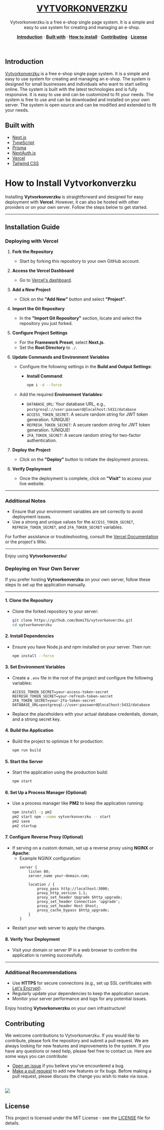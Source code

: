 <a href="https://vytvorkonverzku.cz">
  <h1 align="center">
    VYTVORKONVERZKU
  </h1>
</a>
<p align="center">
  Vytvorkonverzku is a free e-shop single page system. It is a simple and easy to use system for creating and managing an e-shop.
</p>
<p align="center">
  <a href="#introduction"><strong>Introduction</strong></a> ·
  <a href="#built-with"><strong>Built with</strong></a> ·
  <a href="#how-to-install"><strong>How to install</strong></a> ·
  <a href="#contributing"><strong>Contributing</strong></a> ·
  <a href="#license"><strong>License</strong></a>
</p>
<br/>

## Introduction
[Vytvorkonverzku](https://vytvorkonverzku.cz) is a free e-shop single page system. It is a simple and easy to use system for creating and managing an e-shop. The system is designed for small businesses and individuals who want to start selling online. The system is built with the latest technologies and is fully responsive. It is easy to use and can be customized to fit your needs. The system is free to use and can be downloaded and installed on your own server. The system is open source and can be modified and extended to fit your needs.

## Built with
- [Next.js](https://nextjs.org)
- [TypeScript](https://typescriptlang.org)
- [Prisma](https://prisma.io)
- [NextAuth.js](https://next-auth.js.org)
- [Vercel](https://vercel.com/)
- [Tailwind CSS](https://tailwindcss.com)

# How to Install Vytvorkonverzku

Installing **Vytvorkonverzku** is straightforward and designed for easy deployment with **Vercel**. However, it can also be hosted with other providers or on your own server. Follow the steps below to get started.

---

## Installation Guide

### Deploying with Vercel

1. **Fork the Repository**
   - Start by forking this repository to your own GitHub account.

2. **Access the Vercel Dashboard**
   - Go to [Vercel's dashboard](https://vercel.com/dashboard).

3. **Add a New Project**
   - Click on the **"Add New"** button and select **"Project"**.

4. **Import the Git Repository**
   - In the **"Import Git Repository"** section, locate and select the repository you just forked.

5. **Configure Project Settings**
   - For the **Framework Preset**, select **Next.js**.
   - Set the **Root Directory** to `./`.

6. **Update Commands and Environment Variables**
   - Configure the following settings in the **Build and Output Settings**:
     - **Install Command**:
       ```bash
       npm i -d --force
       ```

   - Add the required **Environment Variables**:
     - `DATABASE_URL`: Your database URL, e.g.,
       `postgresql://user:password@localhost:5432/database`
     - `ACCESS_TOKEN_SECRET`: A secure random string for JWT token generation. !UNIQUE!
     - `REFRESH_TOKEN_SECRET`: A secure random string for JWT token generation. !UNIQUE!
     - `2FA_TOKEN_SECRET`: A secure random string for two-factor authentication.

7. **Deploy the Project**
   - Click on the **"Deploy"** button to initiate the deployment process.

8. **Verify Deployment**
   - Once the deployment is complete, click on **"Visit"** to access your live website.

---

### Additional Notes
- Ensure that your environment variables are set correctly to avoid deployment issues.
- Use a strong and unique values for the `ACCESS_TOKEN_SECRET`, `REFRESH_TOKEN_SECRET`, and `2FA_TOKEN_SECRET` variables.

For further assistance or troubleshooting, consult the [Vercel Documentation](https://vercel.com/docs) or the project's Wiki.

---
Enjoy using **Vytvorkonverzku**!

### Deploying on Your Own Server

If you prefer hosting **Vytvorkonverzku** on your own server, follow these steps to set up the application manually.

---

#### 1. **Clone the Repository**
   - Clone the forked repository to your server:
     ```bash
     git clone https://github.com/DomiTG/vytvorkonverzku.git
     cd vytvorkonverzku
     ```

#### 2. **Install Dependencies**
   - Ensure you have Node.js and npm installed on your server. Then run:
     ```bash
     npm install --force
     ```

#### 3. **Set Environment Variables**
   - Create a `.env` file in the root of the project and configure the following variables:
     ```env
     ACCESS_TOKEN_SECRET=your-access-token-secret
     REFRESH_TOKEN_SECRET=your-refresh-token-secret
     2FA_TOKEN_SECRET=your-2fa-token-secret
     DATABASE_URL=postgresql://user:password@localhost:5432/database
     ```
   - Replace the placeholders with your actual database credentials, domain, and a strong secret key.

#### 4. **Build the Application**
   - Build the project to optimize it for production:
     ```bash
     npm run build
     ```

#### 5. **Start the Server**
   - Start the application using the production build:
     ```bash
     npm start
     ```

#### 6. **Set Up a Process Manager (Optional)**
   - Use a process manager like **PM2** to keep the application running:
     ```bash
     npm install -g pm2
     pm2 start npm --name vytvorkonverzku -- start
     pm2 save
     pm2 startup
     ```

#### 7. **Configure Reverse Proxy (Optional)**
   - If serving on a custom domain, set up a reverse proxy using **NGINX** or **Apache**:
     - Example NGINX configuration:
       ```nginx
       server {
           listen 80;
           server_name your-domain.com;

           location / {
               proxy_pass http://localhost:3000;
               proxy_http_version 1.1;
               proxy_set_header Upgrade $http_upgrade;
               proxy_set_header Connection 'upgrade';
               proxy_set_header Host $host;
               proxy_cache_bypass $http_upgrade;
           }
       }
       ```
   - Restart your web server to apply the changes.

#### 8. **Verify Your Deployment**
   - Visit your domain or server IP in a web browser to confirm the application is running successfully.

---

### Additional Recommendations
- Use **HTTPS** for secure connections (e.g., set up SSL certificates with [Let's Encrypt](https://letsencrypt.org/)).
- Regularly update your dependencies to keep the application secure.
- Monitor your server performance and logs for any potential issues.

Enjoy hosting **Vytvorkonverzku** on your own infrastructure!

## Contributing
We welcome contributions to Vytvorkonverzku. If you would like to contribute, please fork the repository and submit a pull request. We are always looking for new features and improvements to the system. If you have any questions or need help, please feel free to contact us.
Here are some ways you can contribute:

- [Open an issue](https://github.com/domitg/vytvorkonverzku/issues) if you believe
  you've encountered a bug.
- [Make a pull request](https://github.com/domitg/vytvorkonverzku/pulls) to add new
  features or fix bugs. Before making a pull request, please discuss the change
  you wish to make via issue.

<br />
<a href="https://github.com/domitg/vytvorkonverzku/graphs/contributors">
  <img src="https://contrib.rocks/image?repo=domitg/vytvorkonverzku" />
</a>

## License
This project is licensed under the MIT License - see the [LICENSE](LICENSE) file for details.
